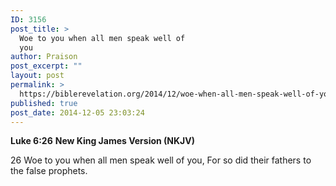```yaml
---
ID: 3156
post_title: >
  Woe to you when all men speak well of
  you
author: Praison
post_excerpt: ""
layout: post
permalink: >
  https://biblerevelation.org/2014/12/woe-when-all-men-speak-well-of-you/
published: true
post_date: 2014-12-05 23:03:24
---
```

<strong>Luke 6:26</strong>
<strong> New King James Version (NKJV)</strong>

26 Woe to you when all men speak well of you,
For so did their fathers to the false prophets.